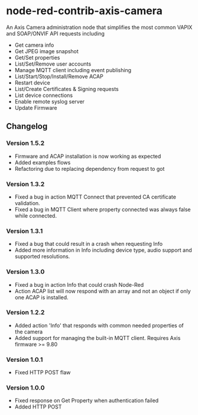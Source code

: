# node-red-contrib-axis-camera
An Axis Camera administration node that simplifies the most common VAPIX and SOAP/ONVIF API requests including
* Get camera info
* Get JPEG image snapshot
* Get/Set properties
* List/Set/Remove user accounts
* Manage MQTT client including event publishing
* List/Start/Stop/Install/Remove ACAP
* Restart device
* List/Create Certificates & Signing requests
* List device connections
* Enable remote syslog server
* Update Firmware

## Changelog

### Version 1.5.2
* Firmware and ACAP installation is now working as expected
* Added examples flows
* Refactoring due to replacing dependency from request to got

### Version 1.3.2
* Fixed a bug in action MQTT Connect that prevented CA certificate validation.
* Fixed a bug in MQTT Client where property connected was always false while connected.

### Version 1.3.1
* Fixed a bug that could result in a crash when requesting Info
* Added more information in Info including device type, audio support and supported resolutions.

### Version 1.3.0
* Fixed a bug in action Info that could crash Node-Red
* Action ACAP list will now respond with an array and not an object if only one ACAP is installed.

### Version 1.2.2
* Added action 'Info' that responds with common needed properties of the camera
* Added support for managing the built-in MQTT client.  Requires Axis firmware >= 9.80

### Version 1.0.1
* Fixed HTTP POST flaw

### Version 1.0.0
* Fixed response on Get Property when authentication failed
* Added HTTP POST


